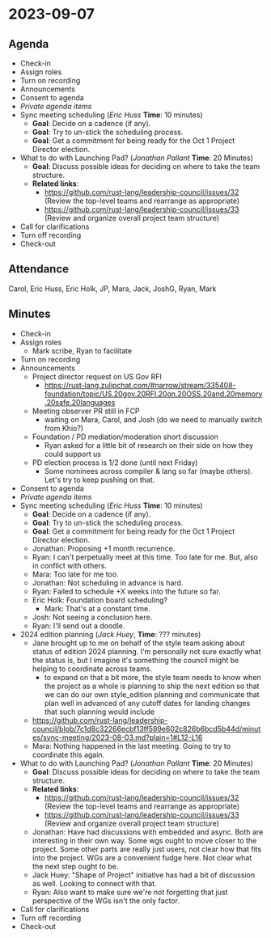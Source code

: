 # 2023-09-07

## Agenda

- Check-in
- Assign roles
- Turn on recording
- Announcements
- Consent to agenda
- *Private agenda items*
- Sync meeting scheduling (*Eric Huss* **Time**: 10 minutes)
    - **Goal**: Decide on a cadence (if any).
    - **Goal**: Try to un-stick the scheduling process.
    - **Goal**: Get a commitment for being ready for the Oct 1 Project Director election.
- What to do with Launching Pad? (*Jonathan Pallant* **Time**: 20 Minutes)
    - **Goal**: Discuss possible ideas for deciding on where to take the team structure.
    - **Related links**:
        - https://github.com/rust-lang/leadership-council/issues/32 (Review the top-level teams and rearrange as appropriate)
        - https://github.com/rust-lang/leadership-council/issues/33 (Review and organize overall project team structure)
- Call for clarifications
- Turn off recording
- Check-out

## Attendance

Carol, Eric Huss, Eric Holk, JP, Mara, Jack, JoshG, Ryan, Mark

## Minutes

- Check-in
- Assign roles
    - Mark scribe, Ryan to facilitate
- Turn on recording
- Announcements
    - Project director request on US Gov RFI
        - https://rust-lang.zulipchat.com/#narrow/stream/335408-foundation/topic/US.20gov.20RFI.20on.20OSS.20and.20memory.20safe.20languages
    - Meeting observer PR still in FCP
        - waiting on Mara, Carol, and Josh (do we need to manually switch from Khio?)
    - Foundation / PD mediation/moderation short discussion
        - Ryan asked for a little bit of research on their side on how they could support us
    - PD election process is 1/2 done (until next Friday)
        - Some nominees across compiler & lang so far (maybe others). Let's try to keep pushing on that.
- Consent to agenda
- *Private agenda items*
- Sync meeting scheduling (*Eric Huss* **Time**: 10 minutes)
    - **Goal**: Decide on a cadence (if any).
    - **Goal**: Try to un-stick the scheduling process.
    - **Goal**: Get a commitment for being ready for the Oct 1 Project Director election.
    - Jonathan: Proposing +1 month recurrence.
    - Ryan: I can't perpetually meet at this time. Too late for me. But, also in conflict with others.
    - Mara: Too late for me too.
    - Jonathan: Not scheduling in advance is hard.
    - Ryan: Failed to schedule +X weeks into the future so far.
    - Eric Holk: Foundation board scheduling?
        - Mark: That's at a constant time.
    - Josh: Not seeing a conclusion here.
    - Ryan: I'll send out a doodle.
- 2024 edition planning (*Jack Huey*, **Time**: ??? minutes)
    - Jane brought up to me on behalf of the style team asking about status of edition 2024 planning. I'm personally not sure exactly what the status is, but I imagine it's something the council might be helping to coordinate across teams.
        - to expand on that a bit more, the style team needs to know when the project as a whole is planning to ship the next edition so that we can do our own style_edition planning and communicate that plan well in advanced of any cutoff dates for landing changes that such planning would include
    - https://github.com/rust-lang/leadership-council/blob/7c1d8c32266ecbf13ff599e602c826b6bcd5b44d/minutes/sync-meeting/2023-08-03.md?plain=1#L12-L16
    - Mara: Nothing happened in the last meeting. Going to try to coordinate this again.
- What to do with Launching Pad? (*Jonathan Pallant* **Time**: 20 Minutes)
    - **Goal**: Discuss possible ideas for deciding on where to take the team structure.
    - **Related links**:
        - https://github.com/rust-lang/leadership-council/issues/32 (Review the top-level teams and rearrange as appropriate)
        - https://github.com/rust-lang/leadership-council/issues/33 (Review and organize overall project team structure)
    - Jonathan: Have had discussions with embedded and async. Both are interesting in their own way. Some wgs ought to move closer to the project. Some other parts are really just users, not clear how that fits into the project. WGs are a convenient fudge here. Not clear what the next step ought to be.
    - Jack Huey: "Shape of Project" initiative has had a bit of discussion as well. Looking to connect with that.
    - Ryan: Also want to make sure we're not forgetting that just perspective of the WGs isn't the only factor.
- Call for clarifications
- Turn off recording
- Check-out
